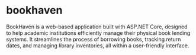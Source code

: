 # bookhaven
BookHaven is a web-based application built with ASP.NET Core, designed to help academic institutions efficiently manage their physical book lending systems. It streamlines the process of borrowing books, tracking return dates, and managing library inventories, all within a user-friendly interface.
